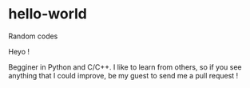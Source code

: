 # hello-world
Random codes

Heyo !

Begginer in Python and C/C++. I like to learn from others, so if you see anything that I could improve, be my guest to send me a pull request !
